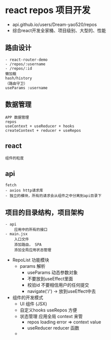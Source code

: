# react repos 项目开发
- api.github.io/users/Dream-yao520/repos
- 综合react开发全家桶、项目级别、大型的、性能

## 路由设计
    - react-router-demo
    - /repos/:username
    - /repos/:id
    懒加载
    hash/history
    （路由守卫）
    useParams :username
## 数据管理
    APP 数据管理
    repos 
    useContext + useReducer + hooks
    createContext + reducer + useRepos

## react
    组件的粒度

## api 
    fetch
    - axios http请求库
    - 独立的模块，所有的请求会从组件之中分离到api目录下

## 项目的目录结构，项目架构
    - api 
        应用中的所有的接口
    - main.jsx
        入口文件
        添加路由， SPA
        添加全局应用状态管理

- RepoList 功能模块
    - params 解析
        - useParams 动态参数对象
        - 不要放到useEffect里面
        - 校验id 
            不要相信用户的任何提交
        - navigate('/') -> 放到useEffect中去
- 组件的开发模式
    - UI 组件 (JSX)
    - 自定义hooks useRepos 方便
    - 状态管理 应用全局 context 来管
        - repos loading error => context value
        - useReducer reducer 函数 
    - 